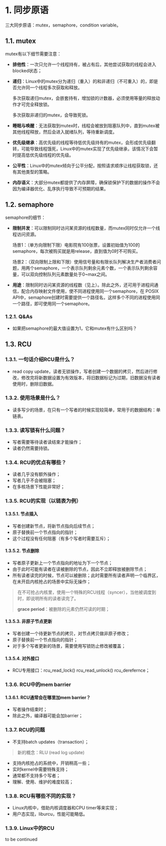 # 1. 同步原语

三大同步原语：mutex，semaphore，condition variable。

## 1.1. mutex
mutex有以下细节需要注意：
- **排他性**：一次只允许一个线程持有，被占有后，其他尝试获取的线程会进入blocked状态；
- **递归**：Linux中的mutex分为递归（重入）的和非递归（不可重入）的，即是否允许同一个线程多次获取和释放。

  多次获取递归mutex，会嵌套持有，增加锁的计数器，必须使用等量的释放动作才可完全释放锁。

  多次获取非递归的mutex，会导致死锁。
- **睡眠与唤醒**：无法获取到mutex时，线程会被放到阻塞队列中，直到mutex被其他线程释放，然后会进入就绪队列，等待重新调度。
- **优先级继承**：高优先级的线程等待低优先级持有的mutex，会形成优先级翻转，可能导致线程饿死，Linux中的mutex实现了优先级继承，该情况下会暂时提高低优先级线程的优先级。
- **公平性**：Linux中的mutex倾向于公平分配，按照请求顺序让线程获取锁，还有其他类型的策略。
- **内存语义**：大部分mutex都提供了内存屏障，确保锁保护下的数据的操作不会因为编译器优化、乱序执行导致不可预期的结果。

## 1.2. semaphore
semaphore的细节：
- **限制并发**：可以限制同时访问某资源的线程数量，而mutex同时仅允许一个线程访问资源。

  场景1：（单方向限制下限）电影院有100张票，设置初始值为100的semaphore，每次被购买就是用release，直到值为0时不可购买。

  场景2：（双向限制上限和下限）使用信号量和有限长队列解决生产者消费者问题，用两个semaphore，一个表示队列剩余元素个数，一个表示队列剩余容量，可以双向控制队列元素数量处于0~max之间。
- **用途**：限制同时访问某资源的线程数（见上）。除此之外，还可用于进程间通信，配合内存映射文件使用，使不同进程使用同一个semaphore，在 POSIX API中，semaphore创建时需要提供一个路径名，这样多个不同的进程使用同一个路径，即可使用同一个semaphore。

### 1.2.1. Q\&As
- 如果把semaphore的最大值设置为1，它和mutex有什么区别吗？

## 1.3. RCU

### 1.3.1. 一句话介绍RCU是什么？
- read copy update，读者无锁操作，写者创建一个数据的拷贝，然后进行修改，修改完将新数据设置为有效版本，将旧数据标记为过期，旧数据没有读者使用时，删除旧数据。

### 1.3.2. 使用场景是什么？
- 读多写少的场景，在只有一个写者的时候实现较简单，常用于的数据结构：单链表。

### 1.3.3. 读写锁有什么问题？
- 写者需要等待读者读结束才能操作；
- 读者仍然需要持锁。

### 1.3.4. RCU的优点有哪些？
- 读者几乎没有额外操作；
- 写者几乎不会被阻塞；
- 在多核场景下性能非常好；

### 1.3.5. RCU的实现（以链表为例）

#### 1.3.5.1. 节点插入
- 写者创建新节点，将新节点指向后续节点；
- 原子替换前一个节点指向的指针；
- 这个过程没有任何阻塞（有多个写者时需要互斥）；

#### 1.3.5.2. 节点删除
- 写者原子更新上一个节点指向的地址为下一个节点；
- 由于此时可能有读者在读被删除的节点，因此不立即释放被删除节点；
- 所有读者读完的时候，节点可以被删除；此时需要所有读者声明一个临界区，在未开启内核抢占的场景中实际无操作；
> 在不可抢占内核里，使用一个特殊的RCU线程（syncer），当他被调度到时，即说明所有的读者读完了。
> 
> **grace period**：被删除的元素仍然可读的时期；

#### 1.3.5.3. 非原子节点更新
- 写者创建一个待更新节点的拷贝，对节点拷贝做非原子修改；
- 原子替换前一个节点指向的指针；
- 对于多个写者更新的场景，需要使用写锁防止修改被覆盖；

#### 1.3.5.4. 对外接口
- RCU专用接口：rcu_read_lock() rcu_read_unlock() rcu_derefernce；

### 1.3.6. RCU中的mem barrier

#### 1.3.6.1. RCU通常会在哪里加mem barrier？
- 写者操作结束时；
- 除此之外，编译器可能会加barrier；

### 1.3.7. RCU的问题
- 不支持batch updates（transaction）；
> 新的概念：RLU (read log update)
- 支持内核抢占的系统中，开销稍高一些；
- 实时kernel中需要特殊支持；
- 通常都不支持多个写者；
- 理解、使用、维护的难度较高；

### 1.3.8. RCU有哪些不同的实现？
- Linux内核中，借助内核调度器和CPU timer等来实现；
- 用户态实现，liburcu，性能可能略低。

### 1.3.9. Linux中的RCU
to be continued
